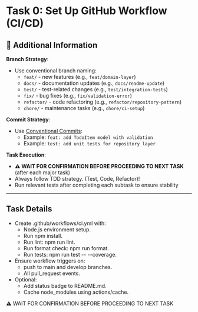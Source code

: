 # Task 0: Set Up GitHub Workflow (CI/CD)

## 🔧 Additional Information

**Branch Strategy**:
- Use conventional branch naming:
  - `feat/` - new features (e.g., `feat/domain-layer`)
  - `docs/` - documentation updates (e.g., `docs/readme-update`)
  - `test/` - test-related changes (e.g., `test/integration-tests`)
  - `fix/` - bug fixes (e.g., `fix/validation-error`)
  - `refactor/` - code refactoring (e.g., `refactor/repository-pattern`)
  - `chore/` - maintenance tasks (e.g., `chore/ci-setup`)

**Commit Strategy**:
- Use [Conventional Commits](https://www.conventionalcommits.org/en/v1.0.0/):
  - Example: `feat: add TodoItem model with validation`
  - Example: `test: add unit tests for repository layer`

**Task Execution**:
- **⚠️ WAIT FOR CONFIRMATION BEFORE PROCEEDING TO NEXT TASK** (after each major task)
- Always follow TDD strategy. (Test, Code, Refactor)!
- Run relevant tests after completing each subtask to ensure stability

---

## Task Details

- Create .github/workflows/ci.yml with:
  - Node.js environment setup.
  - Run npm install.
  - Run lint: npm run lint.
  - Run format check: npm run format.
  - Run tests: npm run test -- --coverage.
- Ensure workflow triggers on:
  - push to main and develop branches.
  - All pull_request events.
- Optional:
  - Add status badge to README.md.
  - Cache node_modules using actions/cache.

⚠️ WAIT FOR CONFIRMATION BEFORE PROCEEDING TO NEXT TASK